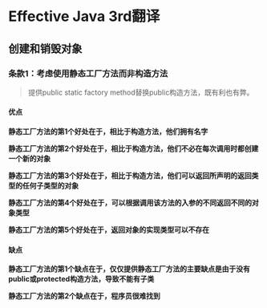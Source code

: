 # Effective Java 3rd翻译

## 创建和销毁对象
### 条款1：考虑使用静态工厂方法而非构造方法

> 提供public static factory method替换public构造方法，既有利也有弊。

#### 优点
**静态工厂方法的第1个好处在于，相比于构造方法，他们拥有名字**

**静态工厂方法的第2个好处在于，相比于构造方法，他们不必在每次调用时都创建一个新的对象**

**静态工厂方法的第3个好处在于，相比于构造方法，他们可以返回所声明的返回类型的任何子类型的对象**

**静态工厂方法的第4个好处在于，可以根据调用该方法的入参的不同返回不同的对象类型**

**静态工厂方法的第5个好处在于，返回对象的实现类型可以不存在**

#### 缺点

**静态工厂方法的第1个缺点在于，仅仅提供静态工厂方法的主要缺点是由于没有public或protected构造方法，导致不能有子类**

**静态工厂方法的第2个缺点在于，程序员很难找到**
















































